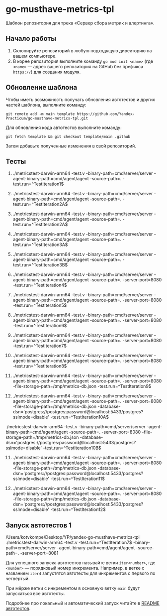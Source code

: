 # go-musthave-metrics-tpl

Шаблон репозитория для трека «Сервер сбора метрик и алертинга».

## Начало работы

1. Склонируйте репозиторий в любую подходящую директорию на вашем компьютере.
2. В корне репозитория выполните команду `go mod init <name>` (где `<name>` — адрес вашего репозитория на GitHub без префикса `https://`) для создания модуля.

## Обновление шаблона

Чтобы иметь возможность получать обновления автотестов и других частей шаблона, выполните команду:

```
git remote add -m main template https://github.com/Yandex-Practicum/go-musthave-metrics-tpl.git
```

Для обновления кода автотестов выполните команду:

```
git fetch template && git checkout template/main .github
```

Затем добавьте полученные изменения в свой репозиторий.

## Тесты

1. ./metricstest-darwin-arm64 -test.v -binary-path=cmd/server/server -agent-binary-path=cmd/agent/agent -source-path=. -test.run=^TestIteration1$

2. ./metricstest-darwin-arm64 -test.v -binary-path=cmd/server/server -agent-binary-path=cmd/agent/agent -source-path=. -test.run=^TestIteration2A$

3. ./metricstest-darwin-arm64 -test.v -binary-path=cmd/server/server -agent-binary-path=cmd/agent/agent -source-path=. -test.run=^TestIteration2A$

4. ./metricstest-darwin-arm64 -test.v -binary-path=cmd/server/server -agent-binary-path=cmd/agent/agent -source-path=. -test.run=^TestIteration3A$

5. ./metricstest-darwin-arm64 -test.v -binary-path=cmd/server/server -agent-binary-path=cmd/agent/agent -source-path=. -test.run=^TestIteration3B$

6. ./metricstest-darwin-arm64 -test.v -binary-path=cmd/server/server -agent-binary-path=cmd/agent/agent -source-path=. -server-port=8080 -test.run=^TestIteration4$

7. ./metricstest-darwin-arm64 -test.v -binary-path=cmd/server/server -agent-binary-path=cmd/agent/agent -source-path=. -server-port=8080 -test.run=^TestIteration5$

8. ./metricstest-darwin-arm64 -test.v -binary-path=cmd/server/server -agent-binary-path=cmd/agent/agent -source-path=. -server-port=8080 -test.run=^TestIteration6$

9. ./metricstest-darwin-arm64 -test.v -binary-path=cmd/server/server -agent-binary-path=cmd/agent/agent -source-path=. -server-port=8080 -test.run=^TestIteration7$

10. ./metricstest-darwin-arm64 -test.v -binary-path=cmd/server/server -agent-binary-path=cmd/agent/agent -source-path=. -server-port=8080 -test.run=^TestIteration8$

11. ./metricstest-darwin-arm64 -test.v -binary-path=cmd/server/server -agent-binary-path=cmd/agent/agent -source-path=. -server-port=8080 -file-storage-path=/tmp/metrics-db.json -test.run=^TestIteration9$

12. ./metricstest-darwin-arm64 -test.v -binary-path=cmd/server/server -agent-binary-path=cmd/agent/agent -source-path=. -server-port=8080 -file-storage-path=/tmp/metrics-db.json -database-dsn='postgres://postgres:password@localhost:5433/postgres?sslmode=disable' -test.run=^TestIteration10A$

./metricstest-darwin-arm64 -test.v -binary-path=cmd/server/server -agent-binary-path=cmd/agent/agent -source-path=. -server-port=8080 -file-storage-path=/tmp/metrics-db.json -database-dsn='postgres://postgres:password@localhost:5433/postgres?sslmode=disable' -test.run=^TestIteration10B$

11. ./metricstest-darwin-arm64 -test.v -binary-path=cmd/server/server -agent-binary-path=cmd/agent/agent -source-path=. -server-port=8080 -file-storage-path=/tmp/metrics-db.json -database-dsn='postgres://postgres:password@localhost:5433/postgres?sslmode=disable' -test.run=^TestIteration11$

12. ./metricstest-darwin-arm64 -test.v -binary-path=cmd/server/server -agent-binary-path=cmd/agent/agent -source-path=. -server-port=8080 -file-storage-path=/tmp/metrics-db.json -database-dsn='postgres://postgres:password@localhost:5433/postgres?sslmode=disable' -test.run=^TestIteration12$

## Запуск автотестов 1

/Users/kotvkompe/Desktop/YP/yandex-go-musthave-metrics-tpl
./metricstest-darwin-arm64 -test.v -test.run=^TestIteration7$ -binary-path=cmd/server/server -agent-binary-path=cmd/agent/agent -source-path=. -server-port=8081

Для успешного запуска автотестов называйте ветки `iter<number>`, где `<number>` — порядковый номер инкремента. Например, в ветке с названием `iter4` запустятся автотесты для инкрементов с первого по четвёртый.

При мёрже ветки с инкрементом в основную ветку `main` будут запускаться все автотесты.

Подробнее про локальный и автоматический запуск читайте в [README автотестов](https://github.com/Yandex-Practicum/go-autotests).

